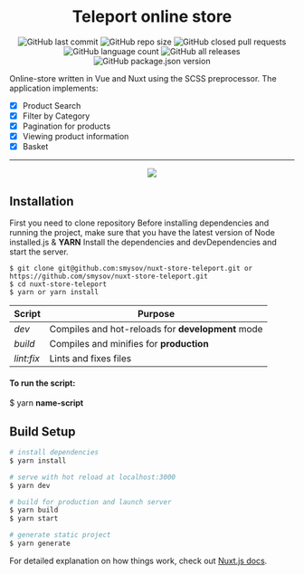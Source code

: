 <h1 align="center">Teleport online store</h1>

<p align="center">

<img alt="GitHub last commit" src="https://img.shields.io/github/last-commit/smysov/nuxt-store-teleport?style=plastic">

<img alt="GitHub repo size" src="https://img.shields.io/github/repo-size/smysov/nuxt-store-teleport?style=plastic">

<img alt="GitHub closed pull requests" src="https://img.shields.io/github/issues-pr-closed/smysov/nuxt-store-teleport?style=plastic">

<img alt="GitHub language count" src="https://img.shields.io/github/languages/count/smysov/nuxt-store-teleport?style=plastic">

<img alt="GitHub all releases" src="https://img.shields.io/github/downloads/smysov/nuxt-store-teleport/total?style=plastic">

<img alt="GitHub package.json version" src="https://img.shields.io/github/package-json/v/smysov/nuxt-store-teleport?label=package.json&style=plastic">

</p>

Online-store written in Vue and Nuxt using the SCSS preprocessor.
The application implements:

- [x] Product Search
- [x] Filter by Category
- [x] Pagination for products
- [x] Viewing product information
- [x] Basket

---

<p align="center">
  <img src="https://i.ibb.co/3MS2yHJ/preview.png"></img>
</p>

## Installation

First you need to clone repository
Before installing dependencies and running the project,
make sure that you have the latest version of Node installed.js & **YARN**
Install the dependencies and devDependencies and start the server.

```
$ git clone git@github.com:smysov/nuxt-store-teleport.git or https://github.com/smysov/nuxt-store-teleport.git
$ cd nuxt-store-teleport
$ yarn or yarn install
```

| Script     | Purpose                                           |
| ---------- | ------------------------------------------------- |
| _dev_      | Compiles and hot-reloads for **development** mode |
| _build_    | Compiles and minifies for **production**          |
| _lint:fix_ | Lints and fixes files                             |

#### To run the script:

\$ yarn **name-script**

## Build Setup

```bash
# install dependencies
$ yarn install

# serve with hot reload at localhost:3000
$ yarn dev

# build for production and launch server
$ yarn build
$ yarn start

# generate static project
$ yarn generate
```

For detailed explanation on how things work, check out [Nuxt.js docs](https://nuxtjs.org).
